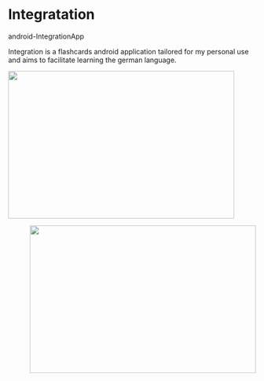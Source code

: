 # Integratation
android-IntegrationApp

Integration is a flashcards android application tailored for my personal use and aims to facilitate learning the german language.


<p align="left">
  <img width="460" height="300" src="https://github.com/MohamedHishamNofal/Integratation/issues/1#issue-666683804">
</p>
<p align="right">
  <img width="460" height="300" src="https://github.com/MohamedHishamNofal/Integratation/issues/1#issuecomment-664722244">
</p>
